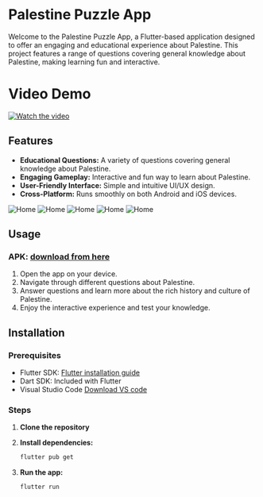 # Palestine Puzzle App

Welcome to the Palestine Puzzle App, a Flutter-based application designed to offer an engaging and educational experience about Palestine. This project features a range of questions covering general knowledge about Palestine, making learning fun and interactive.

# Video Demo
[![Watch the video](home.jpeg)](record.mp4)

## Features
- **Educational Questions:** A variety of questions covering general knowledge about Palestine.
- **Engaging Gameplay:** Interactive and fun way to learn about Palestine.
- **User-Friendly Interface:** Simple and intuitive UI/UX design.
- **Cross-Platform:** Runs smoothly on both Android and iOS devices.

![Home](screenshots/home.jpeg)
![Home](screenshots/groups.jpeg)
![Home](screenshots/que.jpeg)
![Home](screenshots/coins.jpeg)
![Home](screenshots/coins2.jpeg)

## Usage

### APK: [download from here](https://drive.google.com/file/d/1QYUNFgkA6IlrrqZQnbw3tQPfggiLDI88/view?usp=drive_link)
1. Open the app on your device.
2. Navigate through different questions about Palestine.
3. Answer questions and learn more about the rich history and culture of Palestine.
4. Enjoy the interactive experience and test your knowledge.

## Installation

### Prerequisites
- Flutter SDK: [Flutter installation guide](https://flutter.dev/docs/get-started/install)
- Dart SDK: Included with Flutter
- Visual Studio Code [Download VS code](https://code.visualstudio.com/)

### Steps
1. **Clone the repository**

2. **Install dependencies:**
    ```bash
    flutter pub get
    ```
3. **Run the app:**
    ```bash
    flutter run
    ```
